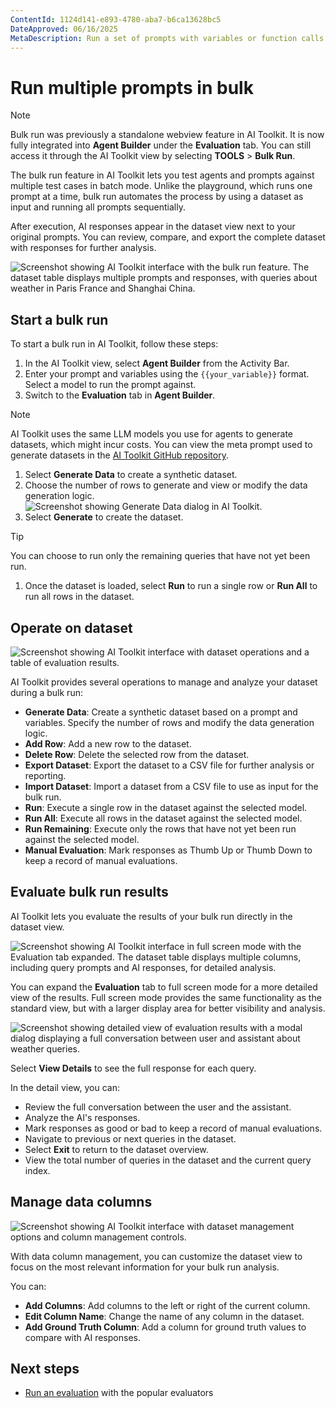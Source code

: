 ```yaml
---
ContentId: 1124d141-e893-4780-aba7-b6ca13628bc5
DateApproved: 06/16/2025
MetaDescription: Run a set of prompts with variables or function calls with an imported or synthetically generated dataset towards the selected models and parameters.
---
```

# Run multiple prompts in bulk

> [!NOTE]
> Bulk run was previously a standalone webview feature in AI Toolkit. It is now fully integrated into **Agent Builder** under the **Evaluation** tab. You can still access it through the AI Toolkit view by selecting **TOOLS** > **Bulk Run**.

The bulk run feature in AI Toolkit lets you test agents and prompts against multiple test cases in batch mode. Unlike the playground, which runs one prompt at a time, bulk run automates the process by using a dataset as input and running all prompts sequentially.

After execution, AI responses appear in the dataset view next to your original prompts. You can review, compare, and export the complete dataset with responses for further analysis.

![Screenshot showing AI Toolkit interface with the bulk run feature. The dataset table displays multiple prompts and responses, with queries about weather in Paris France and Shanghai China.](./images/bulkrun/bulkrun.png)

## Start a bulk run

To start a bulk run in AI Toolkit, follow these steps:

1. In the AI Toolkit view, select **Agent Builder** from the Activity Bar.
1. Enter your prompt and variables using the `{{your_variable}}` format. Select a model to run the prompt against.
1. Switch to the **Evaluation** tab in **Agent Builder**.

> [!NOTE]
> AI Toolkit uses the same LLM models you use for agents to generate datasets, which might incur costs. You can view the meta prompt used to generate datasets in the [AI Toolkit GitHub repository](https://github.com/microsoft/vscode-ai-toolkit/blob/main/doc/data_generator.md).

1. Select **Generate Data** to create a synthetic dataset.
1. Choose the number of rows to generate and view or modify the data generation logic.
    ![Screenshot showing Generate Data dialog in AI Toolkit.](./images/bulkrun/generate_data.png)
1. Select **Generate** to create the dataset.

> [!TIP]
> You can choose to run only the remaining queries that have not yet been run.

1. Once the dataset is loaded, select **Run** to run a single row or **Run All** to run all rows in the dataset.

## Operate on dataset

![Screenshot showing AI Toolkit interface with dataset operations and a table of evaluation results.](./images/bulkrun/dataset_operation.png)

AI Toolkit provides several operations to manage and analyze your dataset during a bulk run:

- **Generate Data**: Create a synthetic dataset based on a prompt and variables. Specify the number of rows and modify the data generation logic.
- **Add Row**: Add a new row to the dataset.
- **Delete Row**: Delete the selected row from the dataset.
- **Export Dataset**: Export the dataset to a CSV file for further analysis or reporting.
- **Import Dataset**: Import a dataset from a CSV file to use as input for the bulk run.
- **Run**: Execute a single row in the dataset against the selected model.
- **Run All**: Execute all rows in the dataset against the selected model.
- **Run Remaining**: Execute only the rows that have not yet been run against the selected model.
- **Manual Evaluation**: Mark responses as Thumb Up or Thumb Down to keep a record of manual evaluations.

## Evaluate bulk run results

AI Toolkit lets you evaluate the results of your bulk run directly in the dataset view.

![Screenshot showing AI Toolkit interface in full screen mode with the Evaluation tab expanded. The dataset table displays multiple columns, including query prompts and AI responses, for detailed analysis.](./images/bulkrun/full_screen.png)

You can expand the **Evaluation** tab to full screen mode for a more detailed view of the results. Full screen mode provides the same functionality as the standard view, but with a larger display area for better visibility and analysis.

![Screenshot showing detailed view of evaluation results with a modal dialog displaying a full conversation between user and assistant about weather queries.](./images/bulkrun/view_detail.png)

Select **View Details** to see the full response for each query.

In the detail view, you can:

- Review the full conversation between the user and the assistant.
- Analyze the AI's responses.
- Mark responses as good or bad to keep a record of manual evaluations.
- Navigate to previous or next queries in the dataset.
- Select **Exit** to return to the dataset overview.
- View the total number of queries in the dataset and the current query index.

## Manage data columns

![Screenshot showing AI Toolkit interface with dataset management options and column management controls.](./images/bulkrun/manage_columns.png)

With data column management, you can customize the dataset view to focus on the most relevant information for your bulk run analysis.

You can:

- **Add Columns**: Add columns to the left or right of the current column.
- **Edit Column Name**: Change the name of any column in the dataset.
- **Add Ground Truth Column**: Add a column for ground truth values to compare with AI responses.

## Next steps

- [Run an evaluation](/docs/intelligentapps/evaluation.md) with the popular evaluators